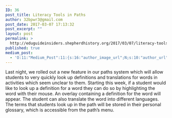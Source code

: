 ```yaml
---
ID: 36
post_title: Literacy Tools in Paths
author: 32bpwr3@gmail.com
post_date: 2017-03-07 17:13:32
post_excerpt: ""
layout: post
permalink: >
  http://eduguideinsiders.shepherdhistory.org/2017/03/07/literacy-tools-in-paths/
published: true
medium_post:
  - 'O:11:"Medium_Post":11:{s:16:"author_image_url";N;s:10:"author_url";N;s:11:"byline_name";N;s:12:"byline_email";N;s:10:"cross_link";s:2:"no";s:2:"id";N;s:21:"follower_notification";s:2:"no";s:7:"license";s:19:"all-rights-reserved";s:14:"publication_id";s:12:"1dee85efe0ab";s:6:"status";s:4:"none";s:3:"url";N;}'
---
```

<span style="font-weight: 400;">Last night, we rolled out a new feature in our paths system which will allow students to very quickly look up definitions and translations for words in activities which seem unclear to them. Starting this week, if a student would like to look up a definition for a word they can do so by highlighting the word with their mouse. An overlay containing a definition for the word will appear. The student can also translate the word into different languages. The terms that students look up in the path will be stored in their personal glossary, which is accessible from the path’s menu.</span>